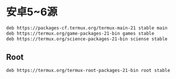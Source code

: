# 安卓5~6源


```bash
deb https://packages-cf.termux.org/termux-main-21 stable main
deb https://termux.org/game-packages-21-bin games stable
deb https://termux.org/science-packages-21-bin sciense stable
```

## Root

```bash
deb https://termux.org/termux-root-packages-21-bin root stable
```